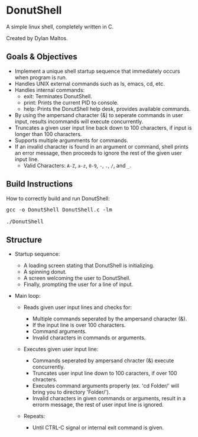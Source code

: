 # DonutShell 

A simple linux shell, completely written in C.

Created by Dylan Maltos.

## Goals & Objectives

* Implement a unique shell startup sequence that immediately occurs when program is run.
* Handles UNIX external commands such as ls, emacs, cd, etc.
* Handles internal commands:
  - exit: Terminates DonutShell.
  - print: Prints the current PID to console.
  - help: Prints the DonutShell help desk, provides available commands.
* By using the ampersand character (&) to seperate commands in user input, results incommands will execute concurrently.
* Truncates a given user input line back down to 100 characters, if input is longer than 100 characters.
* Supports multiple argumments for commands.
* If an invalid character is found in an argument or command, shell prints an error message, then proceeds to ignore the rest of the given user input line.
  - Valid Characters: `A-Z`, `a-z`, `0-9`, `-`, `.`, `/`, and `_`.

## Build Instructions

How to correctly build and run DonutShell:

<pre>
gcc -o DonutShell DonutShell.c -lm

./DonutShell
</pre>

## Structure

* Startup sequence:

  - A loading screen stating that DonutShell is initializing.
  - A spinning donut.
  - A screen welcoming the user to DonutShell.
  - Finally, prompting the user for a line of input.
  
* Main loop:

  - Reads given user input lines and checks for:
  
    - Multiple commands seperated by the ampersand character (&).
    - If the input line is over 100 characters.
    - Command arguments.
    - Invalid characters in commands or arguments.
  
  - Executes given user input line:
    - Commands seperated by ampersand chracter (&) execute concurrently.
    - Truncates user input line down to 100 caracters, if over 100 chracters.
    - Executes command arguments properly (ex. 'cd Folder/' will bring you to directory 'Folder/').
    - Invalid characters in given commands or arguments, result in a errorm message, the rest of user input line is ignored.
   
  - Repeats:
    - Until CTRL-C signal or internal exit command is given.
